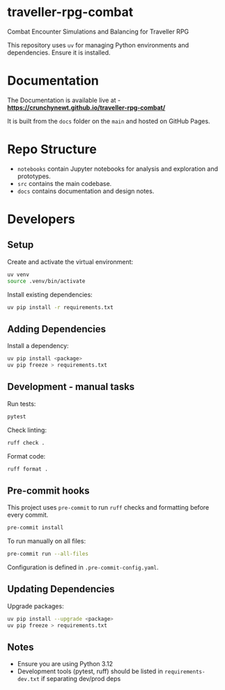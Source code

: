 # traveller-rpg-combat

Combat Encounter Simulations and Balancing for Traveller RPG

This repository uses `uv` for managing Python environments and dependencies. Ensure it is installed.

# Documentation

The Documentation is available live at - **https://crunchynewt.github.io/traveller-rpg-combat/**

It is built from the `docs` folder on the `main` and hosted on GitHub Pages.

# Repo Structure

- `notebooks` contain Jupyter notebooks for analysis and exploration and prototypes.
- `src` contains the main codebase.
- `docs` contains documentation and design notes.

# Developers

## Setup

Create and activate the virtual environment:

```bash
uv venv
source .venv/bin/activate
```

Install existing dependencies:

```bash
uv pip install -r requirements.txt
```

## Adding Dependencies

Install a dependency:

```bash
uv pip install <package>
uv pip freeze > requirements.txt
```

## Development - manual tasks

Run tests:

```bash
pytest
```

Check linting:

```bash
ruff check .
```

Format code:

```bash
ruff format .
```

## Pre-commit hooks

This project uses `pre-commit` to run `ruff` checks and formatting before every commit.

```bash
pre-commit install
```

To run manually on all files:

```bash
pre-commit run --all-files
```

Configuration is defined in `.pre-commit-config.yaml`.

## Updating Dependencies

Upgrade packages:

```bash
uv pip install --upgrade <package>
uv pip freeze > requirements.txt
```

## Notes

- Ensure you are using Python 3.12
- Development tools (pytest, ruff) should be listed in `requirements-dev.txt` if separating dev/prod deps

